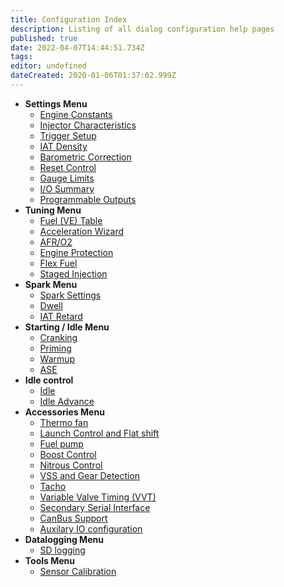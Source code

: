 ```yaml
---
title: Configuration Index
description: Listing of all dialog configuration help pages
published: true
date: 2022-04-07T14:44:51.734Z
tags: 
editor: undefined
dateCreated: 2020-01-06T01:37:02.999Z
---
```


-   **Settings Menu**
    -   [Engine Constants](/configuration/Engine_Constants)
    -   [Injector Characteristics](/configuration/Injector_Characteristics)
    -   [Trigger Setup](/configuration/Trigger_Setup)
    -   [IAT Density](/configuration/IAT_Density)
    -   [Barometric Correction](/configuration/Barometric_Correction)
    -   [Reset Control](/configuration/Reset_Control#settings-in-tuner-studio)
    -   [Gauge Limits](/configuration/Gauge_Limits)
    -   [I/O Summary](/configuration/IO_Summary)
    -   [Programmable Outputs](/configuration/Programmable_Outputs)
-   **Tuning Menu**
    -   [Fuel (VE) Table](/configuration/VE_table)
    -   [Acceleration Wizard](/configuration/Acceleration_Wizard)
    -   [AFR/O2](/configuration/O2)
    -   [Engine Protection](/configuration/Engine_Protection)
    -   [Flex Fuel](/configuration/Flex_Fuel)
    -   [Staged Injection](/configuration/Staged_Injection)
-   **Spark Menu**
    -   [Spark Settings](/configuration/Spark_Settings "wikilink")
    -   [Dwell](/configuration/Dwell "wikilink")
    -   [IAT Retard](/configuration/IAT_Retard "wikilink")
-   **Starting / Idle Menu**
    -   [Cranking](/configuration/Cranking "wikilink")
    -   [Priming](/configuration/Priming "wikilink")
    -   [Warmup](/configuration/Warmup "wikilink")
    -   [ASE](/en/configuration/ASE "wikilink")
-   **Idle control**
    -   [Idle](/configuration/Idle "wikilink")
    -   [Idle Advance](/configuration/IdleAdvance "wikilink")
-   **Accessories Menu**
    -   [Thermo fan](/configuration/Thermo_fan "wikilink")
    -   [Launch Control and Flat shift](/configuration/Launch_Flatshift "wikilink")
    -   [Fuel pump](/configuration/Fuel_pump "wikilink")
    -   [Boost Control](/configuration/Boost_Control "wikilink")
    -   [Nitrous Control](/configuration/Nitrous_Control)
    -   [VSS and Gear Detection](/configuration/VSS)
    -   [Tacho](/configuration/Tacho "wikilink")
    -   [Variable Valve Timing (VVT)](/configuration/VVT)
    -   [Secondary Serial Interface](/en/Secondary_Serial_IO_interface "wikilink")
    -   [CanBus Support](/en/CanBus_Support2)   
    -   [Auxilary IO configuration](/configuration/Auxillary_IO_Configuration)
-   **Datalogging Menu**
    -   [SD logging](/SD_logging)
-   **Tools Menu**
    -   [Sensor Calibration](/configuration/Sensor_Calibration "wikilink")
